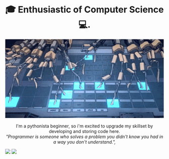 <div align = "center">
      <h1 >🎓 Enthusiastic of Computer Science 💻.<br></h1>
                    <img src="capa.gif">
</div>  

<div>
      <p align = "center">I'm a pythonista beginner, so i'm excited to upgrade my skillset by developing and storing code here.<br>
      <i>"Programmer is someone who solves a problem you didn't know you had in a way you don't understand.",</i><p>
</div>

<div>
      <a href="https://www.instagram.com/math_dantx/" target="_blank"><img src="https://img.shields.io/badge/-Instagram-%23E4405F?style=for-the-badge&logo=instagram&logoColor=white" target="_blank"></a>
        <a href="https://www.linkedin.com/in/efebo-virtualis" target="_blank"><img src="https://img.shields.io/badge/-LinkedIn-%230077B5?style=for-the-badge&logo=linkedin&logoColor=white" target="_blank"></a> 

</div>
